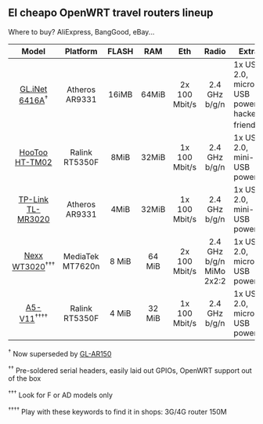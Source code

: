 ## El cheapo OpenWRT travel routers lineup

Where to buy? AliExpress, BangGood, eBay...

|  Model  | Platform | FLASH | RAM | Eth | Radio | Extras | Price |
|:-------:|:---:|:---:|:-----:|:---:|:-----:|--------|-------|
| [GL.iNet 6416A](https://wiki.openwrt.org/toh/gl-inet/gl-inet_64xx)<sup>†</sup> | Atheros AR9331 | 16iMB   |   64MiB    |  2x 100 Mbit/s   |   2.4 GHz b/g/n    |   1x USB 2.0, micro-USB power, hacker-friendly<sup>††</sup>  |   ~21$    |
|   [HooToo HT-TM02](https://wiki.openwrt.org/toh/hootoo/tripmate-nano)  |  Ralink RT5350F   |  8MiB   |     32MiB  |  1x 100 Mbit/s   |  2.4 GHz b/g/n     |    1x USB 2.0, mini-USB power   |   ~20$    |
|    [TP-Link TL-MR3020](https://wiki.openwrt.org/toh/tp-link/tl-mr3020)     |  Atheros AR9331   | 4MiB |   32MiB   |  1x 100 Mbit/s   |  2.4 GHz b/g/n     |   1x USB 2.0,  mini-USB power   | ~30$ | 
| [Nexx WT3020](https://wiki.openwrt.org/toh/nexx/wt3020)<sup>†††</sup> | MediaTek MT7620n | 8 MiB | 64 MiB | 2x 100 Mbit/s | 2.4 GHz b/g/n MiMo 2x2:2 | 1x USB 2.0, micro-USB power | ~17$ |
| [A5-V11](https://wiki.openwrt.org/toh/unbranded/a5-v11)<sup>††††</sup> | Ralink RT5350F | 4 MiB | 32 MiB | 1x 100 Mbit/s | 2.4 GHz b/g/n | 1x USB 2.0, micro-USB power | ~7$ |

<sup>†</sup> Now superseded by [GL-AR150](https://wiki.openwrt.org/toh/gl-inet/gl-ar150)

<sup>††</sup> Pre-soldered serial headers, easily laid out GPIOs, OpenWRT support out of the box

<sup>†††</sup> Look for F or AD models only

<sup>††††</sup> Play with these keywords to find it in shops: 3G/4G router 150M
